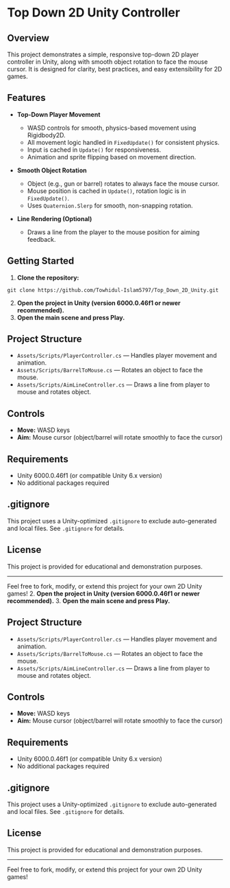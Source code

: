 # Top Down 2D Unity Controller

## Overview

This project demonstrates a simple, responsive top-down 2D player controller in Unity, along with smooth object rotation to face the mouse cursor. It is designed for clarity, best practices, and easy extensibility for 2D games.

## Features

- **Top-Down Player Movement**
  - WASD controls for smooth, physics-based movement using Rigidbody2D.
  - All movement logic handled in `FixedUpdate()` for consistent physics.
  - Input is cached in `Update()` for responsiveness.
  - Animation and sprite flipping based on movement direction.

- **Smooth Object Rotation**
  - Object (e.g., gun or barrel) rotates to always face the mouse cursor.
  - Mouse position is cached in `Update()`, rotation logic is in `FixedUpdate()`.
  - Uses `Quaternion.Slerp` for smooth, non-snapping rotation.

- **Line Rendering (Optional)**
  - Draws a line from the player to the mouse position for aiming feedback.

## Getting Started

1. **Clone the repository:**
  ```
  git clone https://github.com/Towhidul-Islam5797/Top_Down_2D_Unity.git
  ```
2. **Open the project in Unity (version 6000.0.46f1 or newer recommended).**
3. **Open the main scene and press Play.**

## Project Structure

- `Assets/Scripts/PlayerController.cs` — Handles player movement and animation.
- `Assets/Scripts/BarrelToMouse.cs` — Rotates an object to face the mouse.
- `Assets/Scripts/AimLineController.cs` — Draws a line from player to mouse and rotates object.

## Controls

- **Move:** WASD keys
- **Aim:** Mouse cursor (object/barrel will rotate smoothly to face the cursor)

## Requirements

- Unity 6000.0.46f1 (or compatible Unity 6.x version)
- No additional packages required

## .gitignore

This project uses a Unity-optimized `.gitignore` to exclude auto-generated and local files. See `.gitignore` for details.

## License

This project is provided for educational and demonstration purposes.

---

Feel free to fork, modify, or extend this project for your own 2D Unity games!
2. **Open the project in Unity (version 6000.0.46f1 or newer recommended).**
3. **Open the main scene and press Play.**

## Project Structure

- `Assets/Scripts/PlayerController.cs` — Handles player movement and animation.
- `Assets/Scripts/BarrelToMouse.cs` — Rotates an object to face the mouse.
- `Assets/Scripts/AimLineController.cs` — Draws a line from player to mouse and rotates object.

## Controls

- **Move:** WASD keys
- **Aim:** Mouse cursor (object/barrel will rotate smoothly to face the cursor)

## Requirements

- Unity 6000.0.46f1 (or compatible Unity 6.x version)
- No additional packages required

## .gitignore

This project uses a Unity-optimized `.gitignore` to exclude auto-generated and local files. See `.gitignore` for details.

## License

This project is provided for educational and demonstration purposes.

---

Feel free to fork, modify, or extend this project for your own 2D Unity games!
